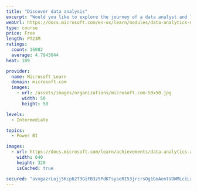 ```yaml
---
title: "Discover data analysis"
excerpt: "Would you like to explore the journey of a data analyst and learn how a data analyst tells a story with data? In this module, you will explore the different roles in data and learn the different tasks of a data analyst."
webUrl: https://docs.microsoft.com/en-us/learn/modules/data-analytics-microsoft/
type: course
price: Free
length: PT23M
ratings:
  count: 16082
  average: 4.7943044
heat: 109

provider:
  name: Microsoft Learn
  domain: microsoft.com
  images:
    - url: /assets/images/organizations/microsoft.com-50x50.jpg
      width: 50
      height: 50

levels:
  - Intermediate

topics:
  - Power BI

images:
  - url: https://docs.microsoft.com/learn/achievements/data-analytics-and-microsoft-social.png
    width: 640
    height: 320
    isCached: true

secured: "avxgazrLojj5Kcp62T3GiFB3z5PdKTsyseRI53jrcrsOg1GnAentVDWMLciLxQVV1NxhCDCgcrYc1uKGIf7gX8gPttwQ+mIybzaTyhMjRdnYqOi/QsM2Z8m72ftYEvccBTuLmehveYZKZn4HKglsu+X2OfPpc/mFm+kezXzP6PQ3/H8reCPfX09CDyzduZI03IsHsVHqUdVczkLpnwAIu3zPi0E3LYLqn+HaZQ50nkLobDvS4q6rr8PurPwOTsz43zNZ1XWhJv+7HodBUYeSsbX/Jg1GQFX8izFD2cSCIhoQHrx1gawStHT7mgg1hPA7TpQr3oZ4dh05GKTyn/cuwGwkCCoDT5fw9j9WoJ29OBpgzp0ll1aQ0F7zEIZRPAl7OgDy8kFlfhMHOP03aSUYBpchTLhENrf7QWJZYZny/hzHd+4sPtadM65YxklCQrS1;JnqBiMCNca4ldW4jdWPv+g=="
---
```



